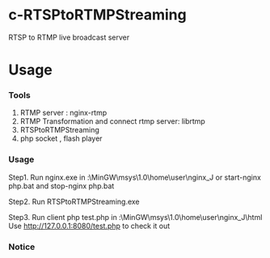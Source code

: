 c-RTSPtoRTMPStreaming
================

 RTSP to RTMP live broadcast server


Usage
================

### Tools  
 
1. RTMP server : nginx-rtmp
2. RTMP Transformation and connect rtmp server: librtmp 
3. RTSPtoRTMPStreaming 
4. php socket , flash player

### Usage 

Step1.  Run nginx.exe in :\MinGW\msys\1.0\home\user\nginx_J
		or start-nginx php.bat and stop-nginx php.bat

Step2.  Run RTSPtoRTMPStreaming.exe

Step3.  Run client php   test.php in 
			:\MinGW\msys\1.0\home\user\nginx_J\html
		Use http://127.0.0.1:8080/test.php to check it out


### Notice 

 